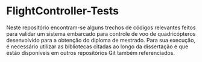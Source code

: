 # FlightController-Tests
Neste repositório encontram-se alguns trechos de códigos relevantes feitos para validar um sistema embarcado para controle de 
voo de quadricópteros desenvolvido para a obtenção do diploma de mestrado. Para sua execução, é necessário utilizar as bibliotecas
citadas ao longo da dissertação e que estão disponíveis em outros repositórios Git também referenciados.
